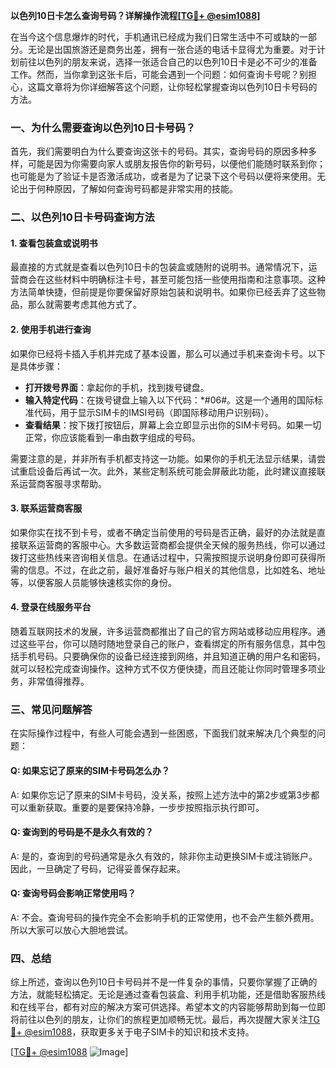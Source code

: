 **以色列10日卡怎么查询号码？详解操作流程[[TG💪+ @esim1088](https://t.me/s/esim1088)]**

在当今这个信息爆炸的时代，手机通讯已经成为我们日常生活中不可或缺的一部分。无论是出国旅游还是商务出差，拥有一张合适的电话卡显得尤为重要。对于计划前往以色列的朋友来说，选择一张适合自己的以色列10日卡是必不可少的准备工作。然而，当你拿到这张卡后，可能会遇到一个问题：如何查询卡号呢？别担心，这篇文章将为你详细解答这个问题，让你轻松掌握查询以色列10日卡号码的方法。

### 一、为什么需要查询以色列10日卡号码？

首先，我们需要明白为什么要查询这张卡的号码。其实，查询号码的原因多种多样，可能是因为你需要向家人或朋友报告你的新号码，以便他们能随时联系到你；也可能是为了验证卡是否激活成功，或者是为了记录下这个号码以便将来使用。无论出于何种原因，了解如何查询号码都是非常实用的技能。

### 二、以色列10日卡号码查询方法

#### 1. 查看包装盒或说明书

最直接的方式就是查看以色列10日卡的包装盒或随附的说明书。通常情况下，运营商会在这些材料中明确标注卡号，甚至可能包括一些使用指南和注意事项。这种方法简单快捷，但前提是你要保留好原始包装和说明书。如果你已经丢弃了这些物品，那么就需要考虑其他方式了。

#### 2. 使用手机进行查询

如果你已经将卡插入手机并完成了基本设置，那么可以通过手机来查询卡号。以下是具体步骤：

- **打开拨号界面**：拿起你的手机，找到拨号键盘。
- **输入特定代码**：在拨号键盘上输入以下代码：\*#06#。这是一个通用的国际标准代码，用于显示SIM卡的IMSI号码（即国际移动用户识别码）。
- **查看结果**：按下拨打按钮后，屏幕上会立即显示出你的SIM卡号码。如果一切正常，你应该能看到一串由数字组成的号码。

需要注意的是，并非所有手机都支持这一功能。如果你的手机无法显示结果，请尝试重启设备后再试一次。此外，某些定制系统可能会屏蔽此功能，此时建议直接联系运营商客服寻求帮助。

#### 3. 联系运营商客服

如果你实在找不到卡号，或者不确定当前使用的号码是否正确，最好的办法就是直接联系运营商的客服中心。大多数运营商都会提供全天候的服务热线，你可以通过拨打这些热线来咨询相关信息。在通话过程中，只需按照提示说明身份即可获得所需的信息。不过，在此之前，最好准备好与账户相关的其他信息，比如姓名、地址等，以便客服人员能够快速核实你的身份。

#### 4. 登录在线服务平台

随着互联网技术的发展，许多运营商都推出了自己的官方网站或移动应用程序。通过这些平台，你可以随时随地登录自己的账户，查看绑定的所有服务信息，其中包括手机号码。只要确保你的设备已经连接到网络，并且知道正确的用户名和密码，就可以轻松完成查询操作。这种方式不仅方便快捷，而且还能让你同时管理多项业务，非常值得推荐。

### 三、常见问题解答

在实际操作过程中，有些人可能会遇到一些困惑，下面我们就来解决几个典型的问题：

#### Q: 如果忘记了原来的SIM卡号码怎么办？
A: 如果你忘记了原来的SIM卡号码，没关系，按照上述方法中的第2步或第3步都可以重新获取。重要的是要保持冷静，一步步按照指示执行即可。

#### Q: 查询到的号码是不是永久有效的？
A: 是的，查询到的号码通常是永久有效的，除非你主动更换SIM卡或注销账户。因此，一旦确定了号码，记得妥善保存起来。

#### Q: 查询号码会影响正常使用吗？
A: 不会。查询号码的操作完全不会影响手机的正常使用，也不会产生额外费用。所以大家可以放心大胆地尝试。

### 四、总结

综上所述，查询以色列10日卡号码并不是一件复杂的事情，只要你掌握了正确的方法，就能轻松搞定。无论是通过查看包装盒、利用手机功能，还是借助客服热线和在线平台，都有对应的解决方案可供选择。希望本文的内容能够帮助到每一位即将前往以色列的朋友，让你们的旅程更加顺畅无忧。最后，再次提醒大家关注[TG💪+ @esim1088](https://t.me/s/esim1088)，获取更多关于电子SIM卡的知识和技术支持。

[[TG💪+ @esim1088](https://t.me/s/esim1088) ![Image](https://i.postimg.cc/4NQfJmqS/Snipaste-2025-05-13-00-14-12.png)]